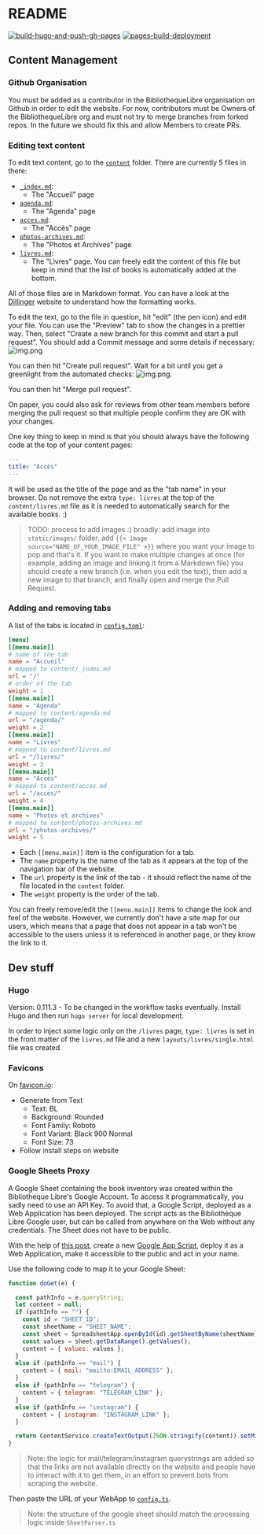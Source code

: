 # README
[![build-hugo-and-push-gh-pages](https://github.com/BibliothequeLibre/BibliothequeLibre.github.io/actions/workflows/deploy.yaml/badge.svg)](https://github.com/BibliothequeLibre/BibliothequeLibre.github.io/actions/workflows/deploy.yaml)
[![pages-build-deployment](https://github.com/BibliothequeLibre/BibliothequeLibre.github.io/actions/workflows/pages/pages-build-deployment/badge.svg)](https://github.com/BibliothequeLibre/BibliothequeLibre.github.io/actions/workflows/pages/pages-build-deployment)

## Content Management

### Github Organisation

You must be added as a contributor in the BibliothequeLibre organisation on Github in order to edit the website.
For now, contributors must be Owners of the BibliothequeLibre org and must not try to merge branches from forked repos.
In the future we should fix this and allow Members to create PRs.

### Editing text content

To edit text content, go to the [`content`](content) folder. There are currently 5 files in there:

- [`_index.md`](content/_index.md):
    - The "Accueil" page
- [`agenda.md`](content/agenda.md):
  - The "Agenda" page
- [`acces.md`](content/acces.md):
  - The "Accès" page
- [`photos-archives.md`](content/photos-archives.md):
    - The "Photos et Archives" page
- [`livres.md`](content/livres.md):
    - The "Livres" page. You can freely edit the content of this file but keep in mind that the list of books is
      automatically added at the bottom.

All of those files are in Markdown format. You can have a look at the [Dillinger](https://dillinger.io/) website to
understand how the formatting works.

To edit the text, go to the file in question, hit "edit" (the pen icon) and edit your file. You can use the "Preview"
tab to show the changes in a prettier way. Then, select "Create a new branch for this commit and start a pull request".
You should add a Commit message and some details if necessary:
![img.png](readme-images/edit-text.png)

You can then hit "Create pull request". Wait for a bit until you get a greenlight from the automated checks:
![img.png](readme-images/pr-ok.png).

You can then hit "Merge pull request".

On paper, you could also ask for reviews from other team members before merging the pull request so that multiple people
confirm they are OK with your changes.

One key thing to keep in mind is that you should always have the following code at the top of your content pages:
```yaml
---
title: "Accès"
---
```
It will be used as the title of the page and as the "tab name" in your browser. Do not remove the extra `type: livres` at
the top of the `content/livres.md` file as it is needed to automatically search for the available books. :)

> TODO: process to add images :)
> broadly: add image into `static/images/` folder, add `{{< image source="NAME_OF_YOUR_IMAGE_FILE" >}}` where you want your
> image to pop and that's it. If you want to make multiple changes at once (for example, adding an image and linking it 
> from a Markdown file) you should create a new branch (i.e. when you edit the text), then add a new image to that branch, 
> and finally open and merge the Pull Request.

### Adding and removing tabs
A list of the tabs is located in [`config.toml`](config.toml):
```toml
[menu]
[[menu.main]]
# name of the tab
name = "Accueil"
# mapped to content/_index.md
url = "/"
# order of the tab
weight = 1
[[menu.main]]
name = "Agenda"
# mapped to content/agenda.md
url = "/agenda/"
weight = 2
[[menu.main]]
name = "Livres"
# mapped to content/livres.md
url = "/livres/"
weight = 3
[[menu.main]]
name = "Accès"
# mapped to content/acces.md
url = "/acces/"
weight = 4
[[menu.main]]
name = "Photos et archives"
# mapped to content/photos-archives.md
url = "/photos-archives/"
weight = 5
```
- Each `[[menu.main]]` item is the configuration for a tab.
- The `name` property is the name of the tab as it appears at the top of the navigation bar of the website.
- The `url` property is the link of the tab - it should reflect the name of the file located in the `content` folder.
- The `weight` property is the order of the tab.

You can freely remove/edit the `[[menu.main]]` items to change the look and feel of the website. However, we currently
don't have a site map for our users, which means that a page that does not appear in a tab won't be accessible to the 
users unless it is referenced in another page, or they know the link to it.

## Dev stuff

### Hugo

Version: 0.111.3 - To be changed in the workflow tasks eventually. Install Hugo and then run `hugo server` for local
development.

In order to inject some logic only on the `/livres` page, `type: livres` is set in the front matter of the `livres.md`
file and a new `layouts/livres/single.html` file was created.

### Favicons

On [favicon.io](https://favicon.io/favicon-generator):

- Generate from Text
    - Text: BL
    - Background: Rounded
    - Font Family: Roboto
    - Font Variant: Black 900 Normal
    - Font Size: 73
- Follow install steps on website

### Google Sheets Proxy

A Google Sheet containing the book inventory was created within the Bibliotheque Libre's Google Account.
To access it programmatically, you sadly need to use an API Key. To avoid that, a Google Script, deployed as a Web Application
has been deployed. The script acts as the Bibliothèque Libre Google user, but can be called from anywhere on the Web
without any credentials. The Sheet does not have to be public.

With the help
of [this post](https://stackoverflow.com/questions/62732791/get-data-from-google-sheets-without-sheets-api),
create a new [Google App Script](https://script.new), deploy it as a Web Application, make it accessible to the public
and act in your name.

Use the following code to map it to your Google Sheet:

```js
function doGet(e) {

  const pathInfo = e.queryString;
  let content = null;
  if (pathInfo == "") {
    const id = "SHEET_ID";
    const sheetName = "SHEET_NAME";
    const sheet = SpreadsheetApp.openById(id).getSheetByName(sheetName);
    const values = sheet.getDataRange().getValues();
    content = { values: values };
  }
  else if (pathInfo == "mail") {
    content = { mail: "mailto:EMAIL_ADDRESS" };
  }
  else if (pathInfo == "telegram") {
    content = { telegram: "TELEGRAM_LINK" };
  }
  else if (pathInfo == "instagram") {
    content = { instagram: "INSTAGRAM_LINK" };
  }

  return ContentService.createTextOutput(JSON.stringify(content)).setMimeType(ContentService.MimeType.JSON);
}

```
> Note: the logic for mail/telegram/instagram querystrings are added so that the links are not available directly on the
> website and people have to interact with it to get them, in an effort to prevent bots from scraping the website.

Then paste the URL of your WebApp to [`config.ts`](assets/ts/app/config.ts).
> Note: the structure of the google sheet should match the processing logic inside `SheetParser.ts`
